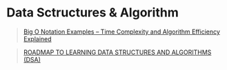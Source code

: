 # Data Sctructures & Algorithm

> [Big O Notation Examples – Time Complexity and Algorithm Efficiency Explained](https://www.freecodecamp.org/news/big-o-notation-examples-time-complexity-explained/)

> [ROADMAP TO LEARNING DATA STRUCTURES AND ALGORITHMS (DSA)](https://vritika.medium.com/roadmap-to-learning-data-structures-and-algorithms-dsa-8fbc375b5701)
